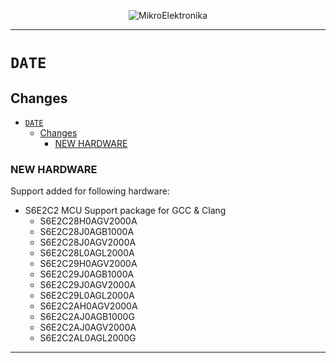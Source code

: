 <p align="center">
  <img src="http://www.mikroe.com/img/designs/beta/logo_small.png?raw=true" alt="MikroElektronika"/>
</p>

---

# `DATE`

## Changes

- [`DATE`](#date)
  - [Changes](#changes)
    - [NEW HARDWARE](#new-hardware)

### NEW HARDWARE

Support added for following hardware:

+ S6E2C2 MCU Support package for GCC & Clang
  + S6E2C28H0AGV2000A
  + S6E2C28J0AGB1000A
  + S6E2C28J0AGV2000A
  + S6E2C28L0AGL2000A
  + S6E2C29H0AGV2000A
  + S6E2C29J0AGB1000A
  + S6E2C29J0AGV2000A
  + S6E2C29L0AGL2000A
  + S6E2C2AH0AGV2000A
  + S6E2C2AJ0AGB1000G
  + S6E2C2AJ0AGV2000A
  + S6E2C2AL0AGL2000G

---
